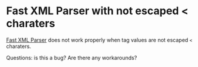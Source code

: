 # Fast XML Parser with not escaped < charaters

[Fast XML Parser](https://github.com/NaturalIntelligence/fast-xml-parser) does not work properly when tag values are not escaped `<` charaters.

Questions: is this a bug? Are there any workarounds?